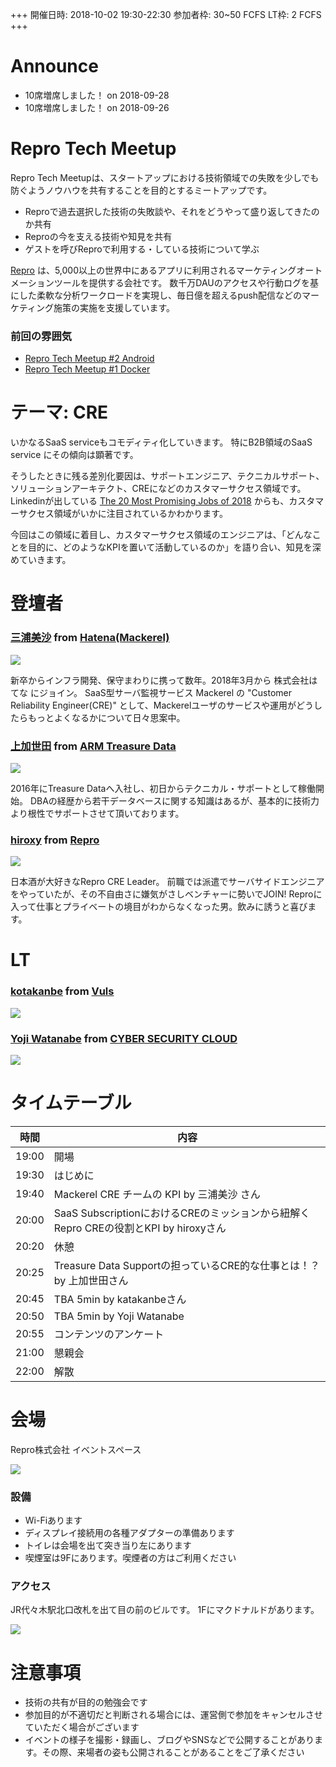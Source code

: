 +++
開催日時: 2018-10-02 19:30-22:30
参加者枠: 30~50 FCFS
LT枠: 2 FCFS
+++

# Announce

- 10席増席しました！ on 2018-09-28
- 10席増席しました！ on 2018-09-26

# Repro Tech Meetup

Repro Tech Meetupは、スタートアップにおける技術領域での失敗を少しでも防ぐようノウハウを共有することを目的とするミートアップです。

- Reproで過去選択した技術の失敗談や、それをどうやって盛り返してきたのか共有
- Reproの今を支える技術や知見を共有
- ゲストを呼びReproで利用する・している技術について学ぶ

[Repro](https://repro.io) は、5,000以上の世界中にあるアプリに利用されるマーケティングオートメーションツールを提供する会社です。
数千万DAUのアクセスや行動ログを基にした柔軟な分析ワークロードを実現し、毎日億を超えるpush配信などのマーケティング施策の実施を支援しています。

### 前回の雰囲気

- [Repro Tech Meetup #2 Android](https://togetter.com/li/1261085)
- [Repro Tech Meetup #1 Docker](https://togetter.com/li/1251270)

# テーマ: CRE

いかなるSaaS serviceもコモディティ化していきます。
特にB2B領域のSaaS service にその傾向は顕著です。

そうしたときに残る差別化要因は、サポートエンジニア、テクニカルサポート、ソリューションアーキテクト、CREになどのカスタマーサクセス領域です。
Linkedinが出している [The 20 Most Promising Jobs of 2018](https://business.linkedin.com/talent-solutions/blog/trends-and-research/2018/the-20-most-promising-jobs-of-2018) からも、カスタマーサクセス領域がいかに注目されているかわかります。

今回はこの領域に着目し、カスタマーサクセス領域のエンジニアは、「どんなことを目的に、どのようなKPIを置いて活動しているのか」を語り合い、知見を深めていきます。

# 登壇者

### [三浦美沙](https://twitter.com/mur_ms_) from [Hatena(Mackerel)](https://mackerel.io/)

![](https://pbs.twimg.com/profile_images/970867499934695424/R0MX1KhJ_200x200.jpg)

新卒からインフラ開発、保守まわりに携って数年。2018年3月から 株式会社はてな にジョイン。
SaaS型サーバ監視サービス Mackerel の "Customer Reliability Engineer(CRE)" として、Mackerelユーザのサービスや運用がどうしたらもっとよくなるかについて日々思案中。

### [上加世田](https://twitter.com/) from [ARM Treasure Data](https://www.treasuredata.com/)

![](https://avatars3.githubusercontent.com/u/18205367?s=200&v=4)

2016年にTreasure Dataへ入社し、初日からテクニカル・サポートとして稼働開始。
DBAの経歴から若干データベースに関する知識はあるが、基本的に技術力より根性でサポートさせて頂いております。

### [hiroxy](https://twitter.com/hiroxyy_) from [Repro](https://repro.io)

![](https://pbs.twimg.com/profile_images/713208870118629376/kP-o1mQ5_200x200.jpg)

日本酒が大好きなRepro CRE Leader。
前職では派遣でサーバサイドエンジニアをやっていたが、その不自由さに嫌気がさしベンチャーに勢いでJOIN!
Reproに入って仕事とプライベートの境目がわからなくなった男。飲みに誘うと喜びます。

# LT

### [kotakanbe](https://twitter.com/kotakanbe) from [Vuls](https://vuls.biz/)

![](https://avatars3.githubusercontent.com/u/534611?s=200&v=4)

### [Yoji Watanabe](https://twitter.com/aqeuefem) from [CYBER SECURITY CLOUD](https://www.cscloud.co.jp/)

![](https://pbs.twimg.com/profile_images/1460475397/P1050127s_200x200.jpg)

# タイムテーブル

時間  | 内容
---   | ---
19:00 | 開場
19:30 | はじめに
19:40 | Mackerel CRE チームの KPI by 三浦美沙 さん
20:00 | SaaS SubscriptionにおけるCREのミッションから紐解くRepro CREの役割とKPI by hiroxyさん
20:20 | 休憩
20:25 | Treasure Data Supportの担っているCRE的な仕事とは！？ by 上加世田さん
20:45 | TBA 5min by katakanbeさん
20:50 | TBA 5min by Yoji Watanabe
20:55 | コンテンツのアンケート
21:00 | 懇親会
22:00 | 解散

# 会場

Repro株式会社 イベントスペース

![](https://github.com/reproio/repro-tech-meetup/blob/master/assets/images/repro-event-space.png?raw=true)

### 設備

- Wi-Fiあります
- ディスプレイ接続用の各種アダプターの準備あります
- トイレは会場を出て突き当り左にあります
- 喫煙室は9Fにあります。喫煙者の方はご利用ください

### アクセス

JR代々木駅北口改札を出て目の前のビルです。
1Fにマクドナルドがあります。

![](https://github.com/reproio/repro-tech-meetup/blob/master/assets/images/repro-access-1.png?raw=true)

# 注意事項

- 技術の共有が目的の勉強会です
- 参加目的が不適切だと判断される場合には、運営側で参加をキャンセルさせていただく場合がございます
- イベントの様子を撮影・録画し、ブログやSNSなどで公開することがあります。その際、来場者の姿も公開されることがあることをご了承ください
